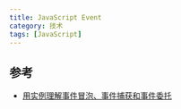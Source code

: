 ```yaml
---
title: JavaScript Event
category: 技术
tags: [JavaScript]
---
```


## 参考

- [用实例理解事件冒泡、事件捕获和事件委托](https://mp.weixin.qq.com/s?src=11&timestamp=1620977954&ver=3067&signature=*QOGkrpNLZTFOmrLzdJMnmuTzLcFhGVdaNhPxn9TyGhlw-Qq0AZvPXZzmlrD72i1aG8-p0iqaJuUQ3DKTTCnfRewJgNITab60SO5XSZKrGpxFZxHpqqsOUXlw9NC5QMb&new=1)
